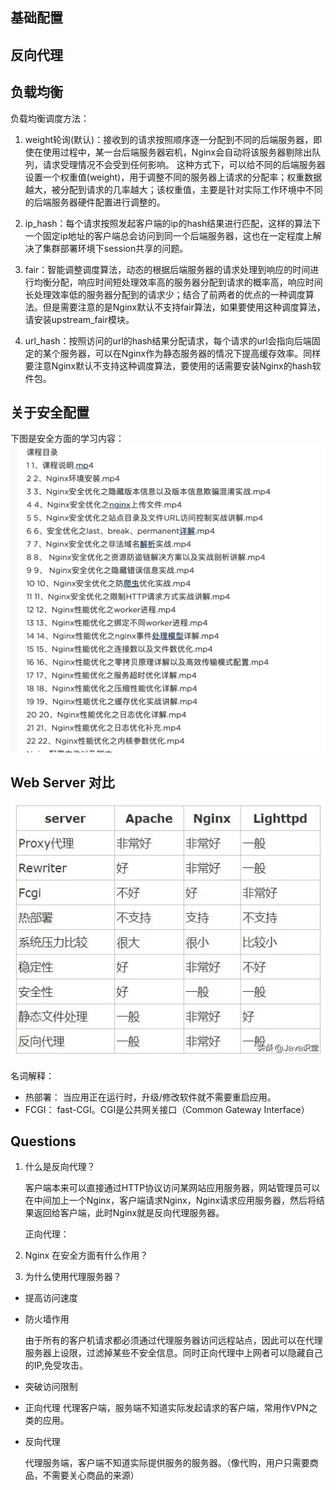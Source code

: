 ## 基础配置

## 反向代理

## 负载均衡

负载均衡调度方法：

1. weight轮询(默认)：接收到的请求按照顺序逐一分配到不同的后端服务器，即使在使用过程中，某一台后端服务器宕机，Nginx会自动将该服务器剔除出队列，请求受理情况不会受到任何影响。 这种方式下，可以给不同的后端服务器设置一个权重值(weight)，用于调整不同的服务器上请求的分配率；权重数据越大，被分配到请求的几率越大；该权重值，主要是针对实际工作环境中不同的后端服务器硬件配置进行调整的。

2. ip_hash：每个请求按照发起客户端的ip的hash结果进行匹配，这样的算法下一个固定ip地址的客户端总会访问到同一个后端服务器，这也在一定程度上解决了集群部署环境下session共享的问题。

3. fair：智能调整调度算法，动态的根据后端服务器的请求处理到响应的时间进行均衡分配，响应时间短处理效率高的服务器分配到请求的概率高，响应时间长处理效率低的服务器分配到的请求少；结合了前两者的优点的一种调度算法。但是需要注意的是Nginx默认不支持fair算法，如果要使用这种调度算法，请安装upstream_fair模块。

4. url_hash：按照访问的url的hash结果分配请求，每个请求的url会指向后端固定的某个服务器，可以在Nginx作为静态服务器的情况下提高缓存效率。同样要注意Nginx默认不支持这种调度算法，要使用的话需要安装Nginx的hash软件包。


## 关于安全配置

下图是安全方面的学习内容：
![nginx_security_items](./images/nginx_security_items.png)


## Web Server 对比

![web server compare](./images/web_server_compare.jpeg)

名词解释：
- 热部署： 当应用正在运行时，升级/修改软件就不需要重启应用。
- FCGI： fast-CGI。CGI是公共网关接口（Common Gateway Interface）

## Questions

1. 什么是反向代理？


    客户端本来可以直接通过HTTP协议访问某网站应用服务器，网站管理员可以在中间加上一个Nginx，客户端请求Nginx，Nginx请求应用服务器，然后将结果返回给客户端，此时Nginx就是反向代理服务器。

    正向代理：

2. Nginx 在安全方面有什么作用？


3. 为什么使用代理服务器？

- 提高访问速度
- 防火墙作用

    由于所有的客户机请求都必须通过代理服务器访问远程站点，因此可以在代理服务器上设限，过滤掉某些不安全信息。同时正向代理中上网者可以隐藏自己的IP,免受攻击。

- 突破访问限制
- 正向代理
    代理客户端，服务端不知道实际发起请求的客户端，常用作VPN之类的应用。

- 反向代理

    代理服务端，客户端不知道实际提供服务的服务器。（像代购，用户只需要商品，不需要关心商品的来源）


